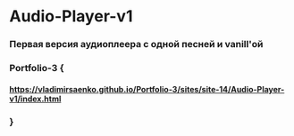 # Audio-Player-v1
 
### Первая версия аудиоплеера с одной песней и vanill'ой

### Portfolio-3 {

#### https://vladimirsaenko.github.io/Portfolio-3/sites/site-14/Audio-Player-v1/index.html

### }
